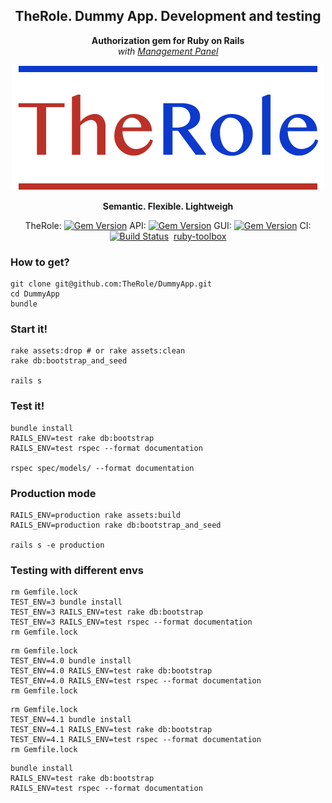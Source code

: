 <h2 align="center" class='center' style="text-align:center">
  TheRole. Dummy App. Development and testing
</h2>

<p align="center" class='center' style="text-align:center">
  <b>Authorization gem for Ruby on Rails</b><br>
  <i>with <a href="https://github.com/TheRole/TheRoleManagementPanelBootstrap3">Management Panel</a></i>
</p>

<p align="center" class='center' style="text-align:center">
  <img src="https://raw.githubusercontent.com/TheRole/docs/master/images/the_role.png" alt="TheRole. Authorization gem for Ruby on Rails with Administrative interface">
</p>

<p align="center" class='center' style="text-align:center">
  <b>Semantic. Flexible. Lightweigh</b>
</p>

<div align="center" class='center' style="text-align:center">
TheRole: <a href="http://badge.fury.io/rb/the_role"><img src="https://badge.fury.io/rb/the_role.svg" alt="Gem Version" height="18"></a>
API: <a href="http://badge.fury.io/rb/the_role_api"><img src="https://badge.fury.io/rb/the_role_api.svg" alt="Gem Version" height="18"></a>
GUI: <a href="http://badge.fury.io/rb/the_role_management_panel"><img src="https://badge.fury.io/rb/the_role_management_panel.svg" alt="Gem Version" height="18"></a>
CI: <a href="https://travis-ci.org/TheRole/DummyApp"><img src="https://travis-ci.org/TheRole/DummyApp.svg?branch=master" alt="Build Status" height="18"></a>
&nbsp;<a href="https://www.ruby-toolbox.com/categories/rails_authorization">ruby-toolbox</a>
</div>

### How to get?

```
git clone git@github.com:TheRole/DummyApp.git
cd DummyApp
bundle
```

### Start it!

```
rake assets:drop # or rake assets:clean
rake db:bootstrap_and_seed

rails s
```

### Test it!

```
bundle install
RAILS_ENV=test rake db:bootstrap
RAILS_ENV=test rspec --format documentation

rspec spec/models/ --format documentation
```

### Production mode

```
RAILS_ENV=production rake assets:build
RAILS_ENV=production rake db:bootstrap_and_seed

rails s -e production
```

### Testing with different envs

```
rm Gemfile.lock
TEST_ENV=3 bundle install
TEST_ENV=3 RAILS_ENV=test rake db:bootstrap
TEST_ENV=3 RAILS_ENV=test rspec --format documentation
rm Gemfile.lock
```

```
rm Gemfile.lock
TEST_ENV=4.0 bundle install
TEST_ENV=4.0 RAILS_ENV=test rake db:bootstrap
TEST_ENV=4.0 RAILS_ENV=test rspec --format documentation
rm Gemfile.lock
```

```
rm Gemfile.lock
TEST_ENV=4.1 bundle install
TEST_ENV=4.1 RAILS_ENV=test rake db:bootstrap
TEST_ENV=4.1 RAILS_ENV=test rspec --format documentation
rm Gemfile.lock
```

```
bundle install
RAILS_ENV=test rake db:bootstrap
RAILS_ENV=test rspec --format documentation
```
